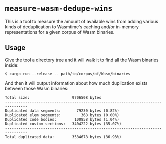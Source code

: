 # `measure-wasm-dedupe-wins`

This is a tool to measure the amount of available wins from adding various kinds
of deduplication to Wasmtime's caching and/or in-memory representations for a
given corpus of Wasm binaries.

## Usage

Give the tool a directory tree and it will walk it to find all the Wasm binaries inside:

```
$ cargo run --release -- path/to/corpus/of/Wasm/binaries
```

And then it will output information about how much duplication exists between those Wasm binaries:

```
Total size:                   9706508 bytes
--------------------------------------------------------------------------------
Duplicated data segments:       79230 bytes (0.82%)
Duplicated elem segments:         368 bytes (0.00%)
Duplicated code bodies:        100858 bytes (1.04%)
Duplicated custom sections:   3404222 bytes (35.07%)
--------------------------------------------------------------------------------
Total duplicated data:        3584678 bytes (36.93%)
```
